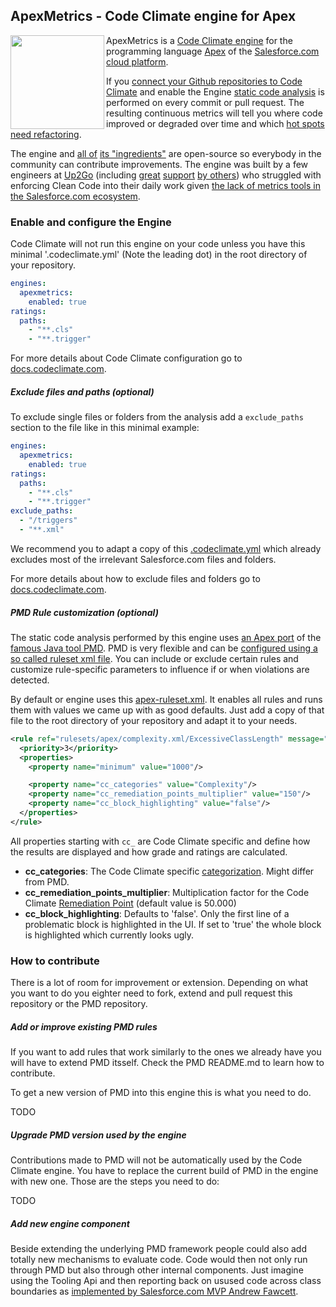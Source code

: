 ## ApexMetrics - Code Climate engine for Apex
<img src="https://github.com/Up2Go/codeclimate-apexmetrics/blob/master/resources/ApexMetricsLogo.png" width="150" align="left">

ApexMetrics is a [Code Climate engine](https://codeclimate.com/engines) for the programming language [Apex](https://developer.salesforce.com/docs/atlas.en-us.apexcode.meta/apexcode/) of the [Salesforce.com cloud platform](http://www.salesforce.com/platform/products/force).

If you [connect your Github repositories to Code Climate](https://docs.codeclimate.com/docs/importing-repositories) and enable the Engine [static code analysis](http://stackoverflow.com/questions/49716/what-is-static-code-analysis) is performed on every commit or pull request. The resulting continuous metrics will tell you where code improved or degraded over time and which [hot spots need refactoring](http://blog.xebia.com/static-code-analysis-is-just-tip-of-the-iceberg/).

The engine and [all of](https://github.com/forcedotcom/idecore/tree/b5bf3a1cb6e8d94aaac10f375c771ec8eab821ba/com.salesforce.ide.apex.core/lib) [its "ingredients"](https://github.com/Up2Go/pmd) are open-source so everybody in the community can contribute improvements. The engine was built by a few engineers at [Up2Go](https://github.com/Up2Go) (including [great](https://github.com/Up2Go/pmd/pull/7) [support](https://github.com/forcedotcom/idecore/issues/167) [by others](https://github.com/sivakumar-kailasam/codeclimate-pmd)) who struggled with enforcing Clean Code into their daily work given [the lack of metrics tools in the Salesforce.com ecosystem](http://salesforce.stackexchange.com/questions/1697/apex-static-code-analysis). 

### Enable and configure the Engine

Code Climate will not run this engine on your code unless you have this minimal '.codeclimate.yml' (Note the leading dot) in the root directory of your repository. 

```yaml
engines:
  apexmetrics:
    enabled: true
ratings:
  paths:
    - "**.cls"
    - "**.trigger"
```

For more details about Code Climate configuration go to [docs.codeclimate.com](https://docs.codeclimate.com/docs/configuring-your-code-climate-analysis).

##### Exclude files and paths (optional)
To exclude single files or folders from the analysis add a `exclude_paths` section to the file like in this minimal example:

```yaml
engines:
  apexmetrics:
    enabled: true
ratings:
  paths:
    - "**.cls"
    - "**.trigger"
exclude_paths:
  - "/triggers"
  - "**.xml"
```

We recommend you to adapt a copy of this [.codeclimate.yml](https://github.com/Up2Go/codeclimate-apex/blob/master/resources/.codeclimate.yml) which already excludes most of the irrelevant Salesforce.com files and folders.

For more details about how to exclude files and folders go to [docs.codeclimate.com](https://docs.codeclimate.com/docs/excluding-files-and-folders).


##### PMD Rule customization (optional)

The static code analysis performed by this engine uses [an Apex port](https://github.com/pmd/pmd/tree/master/pmd-apex) of the [famous Java tool PMD](https://pmd.github.io/). PMD is very flexible and can be [configured using a so called ruleset xml file](http://pmd.sourceforge.net/pmd-4.3.0/howtomakearuleset.html). You can include or exclude certain rules and customize rule-specific parameters to influence if or when violations are detected.

By default or engine uses this [apex-ruleset.xml](https://github.com/Up2Go/codeclimate-apex/blob/master/apex-ruleset.xml). It enables all rules and runs them with values we came up with as good defaults. Just add a copy of that file to the root directory of your repository and adapt it to your needs.

```xml
<rule ref="rulesets/apex/complexity.xml/ExcessiveClassLength" message="Avoid really long classes (lines of code)">
  <priority>3</priority>
  <properties>
    <property name="minimum" value="1000"/>

    <property name="cc_categories" value="Complexity"/>
    <property name="cc_remediation_points_multiplier" value="150"/>
    <property name="cc_block_highlighting" value="false"/>
  </properties>	
</rule>
```

All properties starting with `cc_` are Code Climate specific and define how the results are displayed and how grade and ratings are calculated.

* **cc_categories**: The Code Climate specific [categorization](https://github.com/codeclimate/spec/blob/master/SPEC.md#categories). Might differ from PMD.
* **cc_remediation_points_multiplier**: Multiplication factor for the Code Climate [Remediation Point](https://github.com/codeclimate/spec/blob/master/SPEC.md#remediation-points) (default value is 50.000)
* **cc_block_highlighting**: Defaults to 'false'. Only the first line of a problematic block is highlighted in the UI. If set to 'true' the whole block is highlighted which currently looks ugly.


### How to contribute

There is a lot of room for improvement or extension. Depending on what you want to do you eighter need to fork, extend and pull request this repository or the PMD repository.

##### Add or improve existing PMD rules

If you want to add rules that work similarly to the ones we already have you will have to extend PMD itsself. Check the PMD README.md to learn how to contribute. 

To get a new version of PMD into this engine this is what you need to do.

TODO

##### Upgrade PMD version used by the engine 

Contributions made to PMD will not be automatically used by the Code Climate engine. You have to replace the current build of PMD in the engine with new one. Those are the steps you need to do:

TODO

##### Add new engine component

Beside extending the underlying PMD framework people could also add totally new mechanisms to evaluate code. Code would then not only run through PMD but also through other internal components. Just imagine using the Tooling Api and then reporting back on usused code across class boundaries as [implemented by Salesforce.com MVP Andrew Fawcett](https://andyinthecloud.com/2013/02/02/spring-cleaning-apex-code-with-the-tooling-api/).
